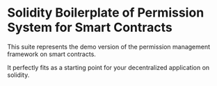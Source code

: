 # Solidity Boilerplate of Permission System for Smart Contracts

This suite represents the demo version of the permission management framework on smart contracts.

It perfectly fits as a starting point for your decentralized application on solidity.